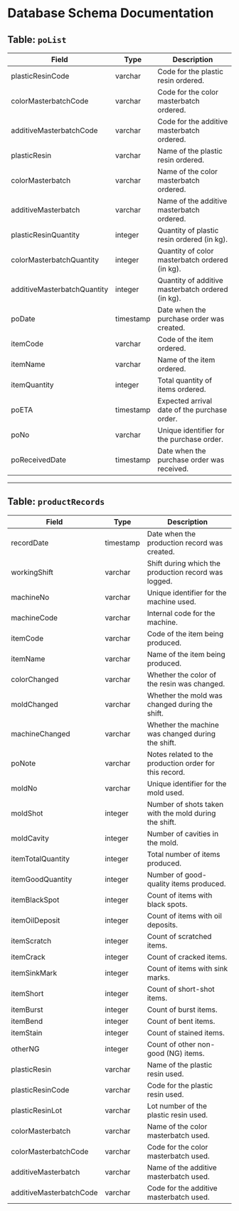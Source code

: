 # Database Schema Documentation
## Table: `poList`
| Field                       | Type      | Description                                          |
|-----------------------------|-----------|------------------------------------------------------|
| plasticResinCode            | varchar   | Code for the plastic resin ordered.                  |
| colorMasterbatchCode        | varchar   | Code for the color masterbatch ordered.              |
| additiveMasterbatchCode     | varchar   | Code for the additive masterbatch ordered.           |
| plasticResin                | varchar   | Name of the plastic resin ordered.                   |
| colorMasterbatch            | varchar   | Name of the color masterbatch ordered.               |
| additiveMasterbatch         | varchar   | Name of the additive masterbatch ordered.            |
| plasticResinQuantity        | integer   | Quantity of plastic resin ordered (in kg).           |
| colorMasterbatchQuantity    | integer   | Quantity of color masterbatch ordered (in kg).       |
| additiveMasterbatchQuantity | integer   | Quantity of additive masterbatch ordered (in kg).    |
| poDate                      | timestamp | Date when the purchase order was created.            |
| itemCode                    | varchar   | Code of the item ordered.                            |
| itemName                    | varchar   | Name of the item ordered.                            |
| itemQuantity                | integer   | Total quantity of items ordered.                     |
| poETA                       | timestamp | Expected arrival date of the purchase order.         |
| poNo                        | varchar   | Unique identifier for the purchase order.            |
| poReceivedDate              | timestamp | Date when the purchase order was received.           |

---

## Table: `productRecords`
| Field                   | Type      | Description                                            |
|-------------------------|-----------|--------------------------------------------------------|
| recordDate              | timestamp | Date when the production record was created.           |
| workingShift            | varchar   | Shift during which the production record was logged.   |
| machineNo               | varchar   | Unique identifier for the machine used.                |
| machineCode             | varchar   | Internal code for the machine.                         |
| itemCode                | varchar   | Code of the item being produced.                       |
| itemName                | varchar   | Name of the item being produced.                       |
| colorChanged            | varchar   | Whether the color of the resin was changed.            |
| moldChanged             | varchar   | Whether the mold was changed during the shift.         |
| machineChanged          | varchar   | Whether the machine was changed during the shift.      |
| poNote                  | varchar   | Notes related to the production order for this record. |
| moldNo                  | varchar   | Unique identifier for the mold used.                   |
| moldShot                | integer   | Number of shots taken with the mold during the shift.  |
| moldCavity              | integer   | Number of cavities in the mold.                        |
| itemTotalQuantity       | integer   | Total number of items produced.                        |
| itemGoodQuantity        | integer   | Number of good-quality items produced.                 |
| itemBlackSpot           | integer   | Count of items with black spots.                       |
| itemOilDeposit          | integer   | Count of items with oil deposits.                      |
| itemScratch             | integer   | Count of scratched items.                              |
| itemCrack               | integer   | Count of cracked items.                                |
| itemSinkMark            | integer   | Count of items with sink marks.                        |
| itemShort               | integer   | Count of short-shot items.                             |
| itemBurst               | integer   | Count of burst items.                                  |
| itemBend                | integer   | Count of bent items.                                   |
| itemStain               | integer   | Count of stained items.                                |
| otherNG                 | integer   | Count of other non-good (NG) items.                    |
| plasticResin            | varchar   | Name of the plastic resin used.                        |
| plasticResinCode        | varchar   | Code for the plastic resin used.                       |
| plasticResinLot         | varchar   | Lot number of the plastic resin used.                  |
| colorMasterbatch        | varchar   | Name of the color masterbatch used.                    |
| colorMasterbatchCode    | varchar   | Code for the color masterbatch used.                   |
| additiveMasterbatch     | varchar   | Name of the additive masterbatch used.                 |
| additiveMasterbatchCode | varchar   | Code for the additive masterbatch used.                |